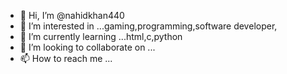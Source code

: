 - 👋 Hi, I’m @nahidkhan440
- 👀 I’m interested in ...gaming,programming,software developer,
- 🌱 I’m currently learning ...html,c,python
- 💞️ I’m looking to collaborate on ...
- 📫 How to reach me ...

<!---
nahidkhan440/nahidkhan440 is a ✨ special ✨ repository because its `README.md` (this file) appears on your GitHub profile.
You can click the Preview link to take a look at your changes.
--->
